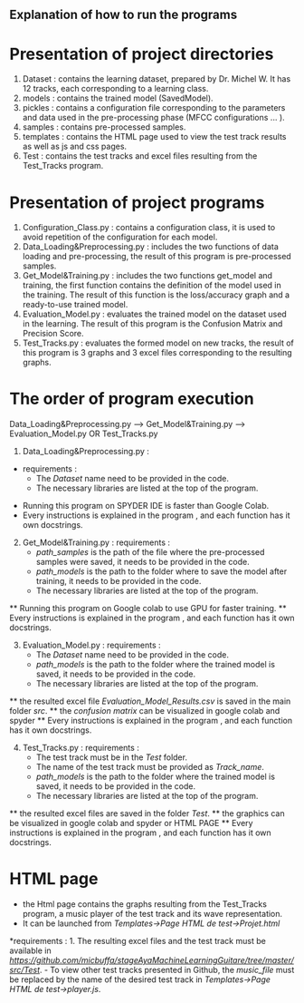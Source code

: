  ## Explanation of how to run the programs 
 # Presentation of project directories
1. Dataset : contains the learning dataset, prepared by Dr. Michel W. It has 12 tracks, each corresponding to a learning class.
2. models : contains the trained model (SavedModel).
3. pickles : contains a configuration file corresponding to the parameters and data used in the pre-processing phase (MFCC configurations ... ).
4. samples : contains pre-processed samples.
5. templates : contains the HTML page used to view the test track results as well as js and css pages.
6. Test : contains the test tracks and excel files resulting from the Test_Tracks program.



 # Presentation of project programs
 1. Configuration_Class.py : contains a configuration class, it is used to avoid repetition of the configuration for each model.
 2. Data_Loading&Preprocessing.py : includes the two functions of data loading and pre-processing, the result of this program is pre-processed samples.
 3. Get_Model&Training.py : includes the two functions get_model and training, the first function contains the definition of the model used in the training. The result of this function is the loss/accuracy graph and a ready-to-use trained model. 
 4. Evaluation_Model.py : evaluates the trained model on the dataset used in the learning. The result of this program is the Confusion Matrix and Precision Score.
 5. Test_Tracks.py : evaluates the formed model on new tracks, the result of this program is 3 graphs and 3 excel files corresponding to the resulting graphs.


# The order of program execution
Data_Loading&Preprocessing.py --> Get_Model&Training.py --> Evaluation_Model.py OR Test_Tracks.py

1. Data_Loading&Preprocessing.py : 
- requirements : 
    * The *Dataset* name need to be provided in the code.
    * The necessary libraries are listed at the top of the program.

* Running this program on SPYDER IDE is faster than Google Colab.
* Every instructions is explained in the program , and each function has it own docstrings.


2. Get_Model&Training.py : 
 requirements : 
    - *path_samples* is the path of the file where the pre-processed samples were saved, it needs to be provided in the code.
    - *path_models*  is the path to the folder where to save the model after training, it needs to be provided in the code.
    - The necessary libraries are listed at the top of the program.

** Running this program on Google colab to use GPU for faster training.
** Every instructions is explained in the program , and each function has it own docstrings.


3. Evaluation_Model.py : 
requirements : 
    - The *Dataset* name need to be provided in the code. 
    - *path_models* is the path to the folder where the trained model is saved, it needs to be provided in the code.
    - The necessary libraries are listed at the top of the program.

** the resulted excel file *Evaluation_Model_Results.csv* is saved in the main folder *src*.
** the *confusion matrix* can be visualized in google colab and spyder
** Every instructions is explained in the program , and each function has it own docstrings.


4. Test_Tracks.py : 
requirements : 
    - The test track must be in the *Test* folder.
    - The name of the test track must be provided as *Track_name*.
    - *path_models* is the path to the folder where the trained model is saved, it needs to be provided in the code.
    - The necessary libraries are listed at the top of the program.
    
** the resulted excel files are saved in the folder *Test*.
** the graphics can be visualized in google colab and spyder or HTML PAGE
** Every instructions is explained in the program , and each function has it own docstrings.



# HTML page
- the Html page contains the graphs resulting from the Test_Tracks program, a music player of the test track and its wave representation.
- It can be launched from  *Templates->Page HTML de test->Projet.html*

*requirements : 
    1. The resulting excel files and the test track must be available in *https://github.com/micbuffa/stageAyaMachineLearningGuitare/tree/master/src/Test*.
    - To view other test tracks presented in Github, the *music_file* must be replaced by the name of the desired test track in *Templates->Page HTML de test->player.js*. 
    